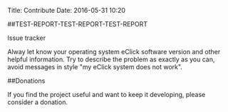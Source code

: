 Title: Contribute
Date: 2016-05-31 10:20

##TEST-REPORT-TEST-REPORT-TEST-REPORT

Issue tracker

Alway let know your operating system eClick software version and other  helpful information.
Try to describe the problem as exactly as you can, avoid messages in style "my eClick system does not work".

##Donations

If you find the project useful and want to keep it developing, please consider a donation.